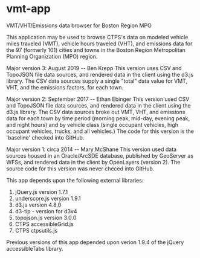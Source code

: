 # vmt-app
VMT/VHT/Emissions data browser for Boston Region MPO

This application may be used to browse CTPS's data on modeled vehicle miles 
traveled (VMT), vehicle hours traveled (VHT), and emissions data for the 97
(formerly 101) cities and towns in the Boston Region Metropolitan Planning 
Organization (MPO) region.

Major version 3:
August 2019 -- Ben Krepp
This version uses CSV and TopoJSON file data sources, and rendered data in the
client using the d3.js library. The CSV data sources supply a single "total"
data value for VMT, VHT, and the emissions factors, for each town. 

Major version 2:
September 2017 -- Ethan Ebinger
This version used CSV and TopoJSON file data sources, and rendered data in the
client using the d3.js library. The CSV data sources broke out VMT, VHT, and
emissions data for each town by time period (morning peak, mid-day, evening
peak, and night hours) and by vehicle class (single occupant vehicles, 
high occupant vehicles, trucks, and all vehicles.) The code for this version
is the 'baseline' checked into GitHub.

Major version 1:
circa 2014 -- Mary McShane
This version used data sources housed in an Oracle/ArcSDE database, published
by GeoServer as WFSs, and rendered data in the client by OpenLayers (version 2).
The source code for this version was never checed into GitHub.

This app depends upon the following external libraries:
  1. jQuery.js version 1.7.1
  2. underscore.js version 1.9.1
  3. d3.js version 4.8.0
  4. d3-tip - version for d3v4
  4. topojson.js version 3.0.0
  5. CTPS accessibleGrid.js
  6. CTPS ctpsutils.js

Previous versions of this app depended upon verion 1.9.4 of the jQuery accessibleTabs library.
